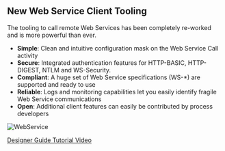 ## New Web Service Client Tooling
The tooling to call remote Web Services has been completely re-worked and is more powerful than ever.

* __Simple__: Clean and intuitive configuration mask on the Web Service Call activity
* __Secure__: Integrated authentication features for HTTP-BASIC, HTTP-DIGEST, NTLM and WS-Security.
* __Compliant__: A huge set of Web Service specifications (WS-*) are supported and ready to use
* __Reliable__: Logs and monitoring capabilities let you easily identify fragile Web Service communications
* __Open__: Additional client features can easily be contributed by process developers

![WebService](images/71_wsClient_requestTab.png "Web Service Request")

<div class="btn-group btn-group-sm mb-4" role="group" aria-label="...">
	<a href="/doc/8.0.2/designer-guide/3rd-party-integration/index.html#web-services" class="btn btn-outline-dark btn-sm" role="button" target="_blank">
	  <i class="fas fa-book"></i> Designer Guide
	</a>
	<a href="https://developer.axonivy.com/tutorial" class="btn btn-outline-dark btn-sm" role="button" target="_blank">
	  <i class="fas fa-video"></i> Tutorial Video
	</a>
</div>
